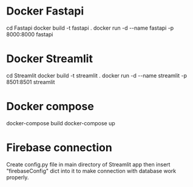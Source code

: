 # Docker Fastapi
cd Fastapi
docker build -t fastapi .
docker run -d --name fastapi -p 8000:8000 fastapi

# Docker Streamlit
cd Streamlit
docker build -t streamlit .
docker run -d --name streamlit -p 8501:8501 streamlit

# Docker compose
docker-compose build
docker-compose up

# Firebase connection
Create config.py file in main directory of Streamlit app then insert "firebaseConfig" dict into it to make connection with database work properly.

